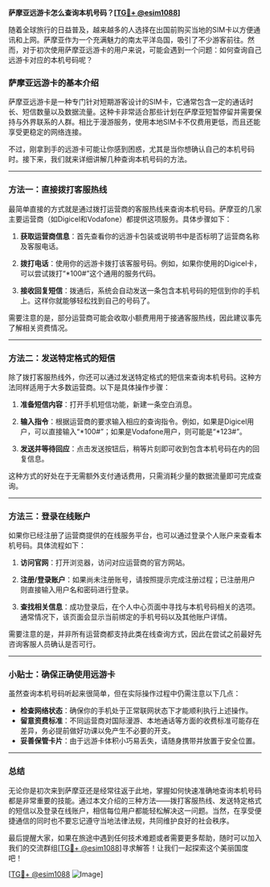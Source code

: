 **萨摩亚远游卡怎么查询本机号码？[[TG💪+ @esim1088](https://t.me/s/esim1088)]**

随着全球旅行的日益普及，越来越多的人选择在出国前购买当地的SIM卡以方便通讯和上网。萨摩亚作为一个充满魅力的南太平洋岛国，吸引了不少游客前往。然而，对于初次使用萨摩亚远游卡的用户来说，可能会遇到一个问题：如何查询自己远游卡对应的本机号码呢？

### 萨摩亚远游卡的基本介绍

萨摩亚远游卡是一种专门针对短期游客设计的SIM卡，它通常包含一定的通话时长、短信数量以及数据流量。这种卡非常适合那些计划在萨摩亚短暂停留并需要保持与外界联系的人群。相比于漫游服务，使用本地SIM卡不仅费用更低，而且还能享受更稳定的网络连接。

不过，刚拿到手的远游卡可能让你感到困惑，尤其是当你想确认自己的本机号码时。接下来，我们就来详细讲解几种查询本机号码的方法。

---

### 方法一：直接拨打客服热线

最简单直接的方式就是通过拨打运营商的客服热线来查询本机号码。萨摩亚的几家主要运营商（如Digicel和Vodafone）都提供这项服务。具体步骤如下：

1. **获取运营商信息**：首先查看你的远游卡包装或说明书中是否标明了运营商名称及客服电话。
   
2. **拨打电话**：使用你的远游卡拨打该客服号码。例如，如果你使用的Digicel卡，可以尝试拨打“*100#”这个通用的服务代码。

3. **接收回复短信**：拨通后，系统会自动发送一条包含本机号码的短信到你的手机上。这样你就能够轻松找到自己的号码了。

需要注意的是，部分运营商可能会收取小额费用用于接通客服热线，因此建议事先了解相关资费情况。

---

### 方法二：发送特定格式的短信

除了拨打客服热线外，你还可以通过发送特定格式的短信来查询本机号码。这种方法同样适用于大多数运营商。以下是具体操作步骤：

1. **准备短信内容**：打开手机短信功能，新建一条空白消息。
   
2. **输入指令**：根据运营商的要求输入相应的查询指令。例如，如果是Digicel用户，可以直接输入“*100#”；如果是Vodafone用户，则可能是“*123#”。

3. **发送并等待回应**：点击发送按钮后，稍等片刻即可收到包含本机号码在内的回复信息。

这种方式的好处在于无需额外支付通话费用，只需消耗少量的数据流量即可完成查询。

---

### 方法三：登录在线账户

如果你已经注册了运营商提供的在线服务平台，也可以通过登录个人账户来查看本机号码。具体流程如下：

1. **访问官网**：打开浏览器，访问对应运营商的官方网站。
   
2. **注册/登录账户**：如果尚未注册账号，请按照提示完成注册过程；已注册用户则直接输入用户名和密码进行登录。

3. **查找相关信息**：成功登录后，在个人中心页面中寻找与本机号码相关的选项。通常情况下，该页面会显示当前绑定的手机号码以及其他账户详情。

需要注意的是，并非所有运营商都支持此类在线查询方式，因此在尝试之前最好先咨询客服人员确认是否可行。

---

### 小贴士：确保正确使用远游卡

虽然查询本机号码听起来很简单，但在实际操作过程中仍需注意以下几点：

- **检查网络状态**：确保你的手机处于正常联网状态下才能顺利执行上述操作。
- **留意资费标准**：不同运营商对国际漫游、本地通话等方面的收费标准可能存在差异，务必提前做好功课以免产生不必要的开支。
- **妥善保管卡片**：由于远游卡体积小巧易丢失，请随身携带并放置于安全位置。

---

### 总结

无论你是初次来到萨摩亚还是经常往返于此地，掌握如何快速准确地查询本机号码都是非常重要的技能。通过本文介绍的三种方法——拨打客服热线、发送特定格式的短信以及登录在线账户，相信每位用户都能轻松解决这一问题。当然，在享受便捷通信的同时也不要忘记遵守当地法律法规，共同维护良好的社会秩序。

最后提醒大家，如果在旅途中遇到任何技术难题或者需要更多帮助，随时可以加入我们的交流群组[[TG💪+ @esim1088](https://t.me/s/esim1088)]寻求解答！让我们一起探索这个美丽国度吧！

[[TG💪+ @esim1088](https://t.me/s/esim1088) ![Image](https://i.postimg.cc/4NQfJmqS/Snipaste-2025-05-13-00-14-12.png)]